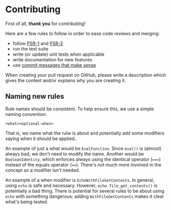 Contributing
============

First of all, **thank you** for contributing!

Here are a few rules to follow in order to ease code reviews and merging:

- follow [PSR-1](http://www.php-fig.org/psr/psr-1/) and [PSR-2](http://www.php-fig.org/psr/psr-2/)
- run the test suite
- write (or update) unit tests when applicable
- write documentation for new features
- use [commit messages that make sense](http://tbaggery.com/2008/04/19/a-note-about-git-commit-messages.html)

When creating your pull request on GitHub, please write a description which gives the context and/or explains why you are creating it.


Naming new rules
----------------
Rule names should be consistent. To help ensure this, we use a simple naming convention:

    <what><optional-when>

That is, we name what the rulw is about and potentially add some modifiers saying when it should be applied..

An example of just a what would be `EvalFunction`. Since `eval()` is (almost) always bad, we don't need to modify the name. Another would be `BooleanIdentity`, which enforces always using the identical operator (`===`) instead of the equals operator (`==`). There's not much more involved in the concept so a modifier isn't needed.

An example of a when modifier is `EchoWithFileGetContents`. In general, using `echo` is safe and necessary. However, `echo file_get_contents()` is potentially a bad thing. There is potential for several rules to be about using `echo` with something dangerous; adding `WithFileGetContents` makes it clear what's being tested.
